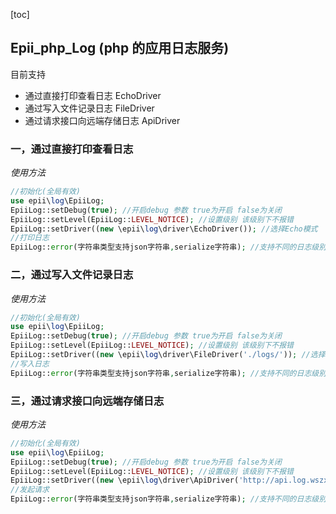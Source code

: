 [toc]
## Epii_php_Log (php 的应用日志服务)

目前支持

- 通过直接打印查看日志 EchoDriver
- 通过写入文件记录日志 FileDriver
- 通过请求接口向远端存储日志 ApiDriver

### 一，通过直接打印查看日志

*使用方法*

```php
//初始化(全局有效)
use epii\log\EpiiLog;
EpiiLog::setDebug(true); //开启debug 参数 true为开启 false为关闭
EpiiLog::setLevel(EpiiLog::LEVEL_NOTICE); //设置级别 该级别下不报错
EpiiLog::setDriver((new \epii\log\driver\EchoDriver()); //选择Echo模式
//打印日志
EpiiLog::error(字符串类型支持json字符串,serialize字符串); //支持不同的日志级别 这里仅以error示例
```


### 二，通过写入文件记录日志 

*使用方法*

```php
//初始化(全局有效)
use epii\log\EpiiLog;
EpiiLog::setDebug(true); //开启debug 参数 true为开启 false为关闭
EpiiLog::setLevel(EpiiLog::LEVEL_NOTICE); //设置级别 该级别下不报错
EpiiLog::setDriver((new \epii\log\driver\FileDriver('./logs/')); //选择File模式，FileDriver初始化中传入需要存放日志的目录
//写入日志
EpiiLog::error(字符串类型支持json字符串,serialize字符串); //支持不同的日志级别 这里仅以error示例
```

### 三，通过请求接口向远端存储日志

*使用方法*

```php
//初始化(全局有效)
use epii\log\EpiiLog;
EpiiLog::setDebug(true); //开启debug 参数 true为开启 false为关闭
EpiiLog::setLevel(EpiiLog::LEVEL_NOTICE); //设置级别 该级别下不报错
EpiiLog::setDriver((new \epii\log\driver\ApiDriver('http://api.log.wszx.cc/?app=getlog@get',array $data)); //选择Api模式，第一个参数为要远端存储所需要请求的url地址；第二个参数为需要传输的数据(array)
//发起请求
EpiiLog::error(字符串类型支持json字符串,serialize字符串); //支持不同的日志级别 这里仅以error示例
```
